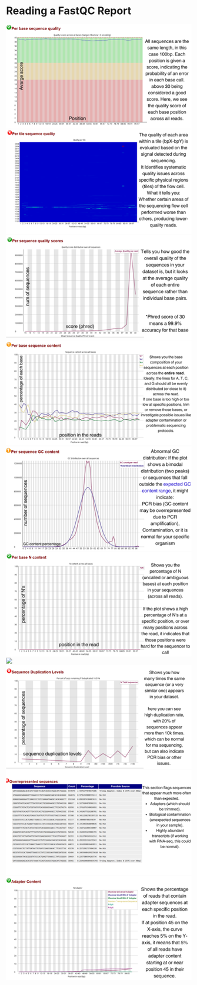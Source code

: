 # Reading a FastQC Report 
![](../images/rna_bioinformatics/libraryQC/reading%20fastqc/1.png)
![](../images/rna_bioinformatics/libraryQC/reading%20fastqc/2.png)
![](../images/rna_bioinformatics/libraryQC/reading%20fastqc/3.png)
![](../images/rna_bioinformatics/libraryQC/reading%20fastqc/4.png)
![](../images/rna_bioinformatics/libraryQC/reading%20fastqc/5.png)
![](../images/rna_bioinformatics/libraryQC/reading%20fastqc/6.png)
![](../images/rna_bioinformatics/libraryQC/reading%20fastqc/7.png.png)
![](../images/rna_bioinformatics/libraryQC/reading%20fastqc/8.png)
![](../images/rna_bioinformatics/libraryQC/reading%20fastqc/9.png)
![](../images/rna_bioinformatics/libraryQC/reading%20fastqc/10.png)